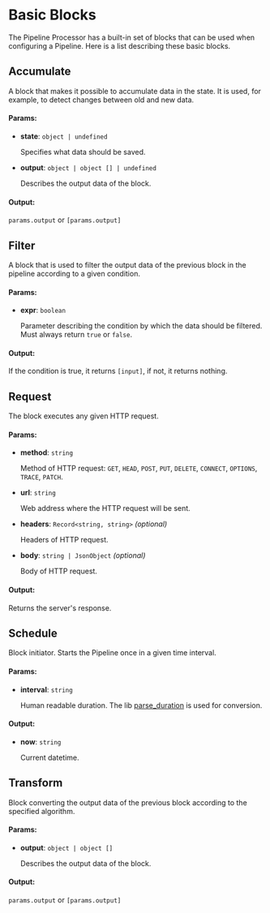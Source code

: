 # Basic Blocks

The Pipeline Processor has a built-in set of blocks that can be used when configuring a Pipeline. Here is a list describing these basic blocks.

## Accumulate

A block that makes it possible to accumulate data in the state. It is used, for example, to detect changes between old and new data.

#### Params:

* **state**: `object | undefined`

    Specifies what data should be saved.
* **output**: `object | object [] | undefined`

    Describes the output data of the block.

#### Output:

`params.output` or `[params.output]`

## Filter

A block that is used to filter the output data of the previous block in the pipeline according to a given condition.

#### Params:

* **expr**: `boolean`

    Parameter describing the condition by which the data should be filtered. Must always return `true` or `false`.

#### Output:

If the condition is true, it returns `[input]`, if not, it returns nothing.

## Request

The block executes any given HTTP request.

#### Params:

* **method**: `string`

    Method of HTTP request: `GET`, `HEAD`, `POST`, `PUT`, `DELETE`, `CONNECT`, `OPTIONS`, `TRACE`, `PATCH`.

* **url**: `string`

    Web address where the HTTP request will be sent.

* **headers**: `Record<string, string>` _(optional)_

    Headers of HTTP request.

* **body**: `string | JsonObject` _(optional)_

    Body of HTTP request.

#### Output:

Returns the server's response.

## Schedule

Block initiator. Starts the Pipeline once in a given time interval.

#### Params:

* **interval**: `string` 

    Human readable duration. The lib [parse_duration](https://github.com/jkroso/parse-duration) is used for conversion.

#### Output:

* **now**: `string` 

    Current datetime.

## Transform

Block converting the output data of the previous block according to the specified algorithm.

#### Params:

* **output**: `object | object []`

    Describes the output data of the block.

#### Output:

`params.output` or `[params.output]`